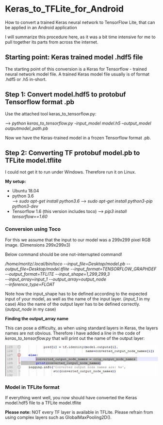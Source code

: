 # Keras_to_TFLite_for_Android
How to convert a trained Keras neural network to TensorFlow Lite, that can be applied in an Android application

I will summarize this procedure here, as it was a bit time intensive for me to pull together its parts from across the internet.

## Starting point: Keras trained model .hdf5 file

The starting point of this conversion is a Keras for Tensorflow - trained neural network model file. A trained Keras model file usually is of format .hdf5 or .h5 in-short.

## Step 1: Convert model.hdf5 to protobuf Tensorflow format .pb

Use the attached tool keras_to_tensorflow.py:

--> 	*python keras_to_tensorflow.py -input_model model.h5 –output_model outputmodel_path.pb*

Now we have the Keras-trained model in a frozen Tensorflow format .pb.

## Step 2: Converting TF protobuf model.pb to TFLite model.tflite

I could not get it to run under Windows. Therefore run it on Linux.

**My setup:**

- Ubuntu 18.04
- python 3.6  
              --> *sudo apt-get install python3.6*
              --> *sudo apt-get install python3-pip python3-dev*
- Tensorflow 1.6 (this version includes toco)
              --> *pip3 install tensorflow==1.60*
 
 ### Conversion using Toco
 
 For this we assume that the input to our model was a 299x299 pixel RGB image. (Dimensions 299x299x3)
 
 Below command should be one not-interrupted command!
 
 */home/moritz/.local/bin/toco --input_file=Desktop/model.pb* 
 *--output_file=Desktop/model.tflite* 
 *--input_format=TENSORFLOW_GRAPHDEF* 
 *--output_format=TFLITE --input_shape=1,299,299,3*                    
 *--input_array=input_1 --output_array=output_node*                    
 *--inference_type=FLOAT*

Note how the input_shape has to be defined according to the expected input of your model, as well as the name of the input layer. (*input_1* in my case)
Also the name of the output layer has to be defined correctly. (*output_node* in my case)

**Finding the output_array name**

This can pose a difficulty, as when using standard layers in Keras, the layers names are not obvious. Therefore i have added a line in the code of *keras_to_tensorflow.py* that will print out the name of the output layer:

![image](https://github.com/moritzzzzz/Keras_to_TFLite_for_Android/blob/master/output%20node.JPG)

### Model in TFLite format

If everything went well, you now should have converted the Keras model.hdf5 file to a TFLite model.tflite

**Please note:**
NOT every TF layer is available in TFLite. Please refrain from using complex layers such as GlobalMaxPooling2D().

